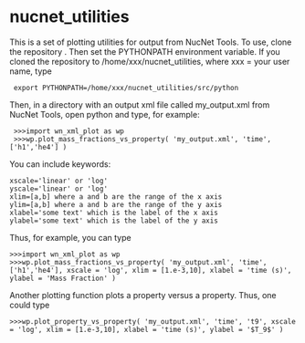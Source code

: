 # nucnet_utilities

This is a set of plotting utilities for output from NucNet Tools.  To use,
clone the repository .  Then set the PYTHONPATH environment variable.  If
you cloned the repository to /home/xxx/nucnet_utilities, where xxx = your user name, type

     export PYTHONPATH=/home/xxx/nucnet_utilities/src/python

Then, in a directory with an output xml file called my_output.xml
from NucNet Tools, open python and type, for example:

     >>>import wn_xml_plot as wp
     >>>wp.plot_mass_fractions_vs_property( 'my_output.xml', 'time', ['h1','he4'] )

You can include keywords:

    xscale='linear' or 'log'
    yscale='linear' or 'log'
    xlim=[a,b] where a and b are the range of the x axis
    ylim=[a,b] where a and b are the range of the y axis
    xlabel='some text' which is the label of the x axis
    ylabel='some text' which is the label of the y axis
    
Thus, for example, you can type

    >>>import wn_xml_plot as wp
    >>>wp.plot_mass_fractions_vs_property( 'my_output.xml', 'time', ['h1','he4'], xscale = 'log', xlim = [1.e-3,10], xlabel = 'time (s)', ylabel = 'Mass Fraction' )
    
 Another plotting function plots a property versus a property.  Thus, one could type
 
    >>>wp.plot_property_vs_property( 'my_output.xml', 'time', 't9', xscale = 'log', xlim = [1.e-3,10], xlabel = 'time (s)', ylabel = '$T_9$' )
